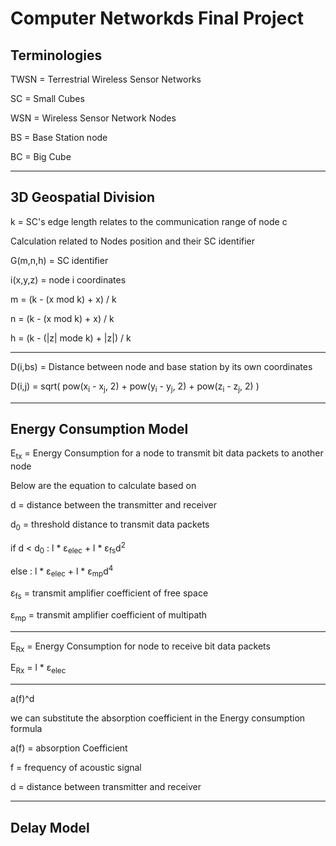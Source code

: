 # Computer Networkds Final Project

## Terminologies
TWSN = Terrestrial Wireless Sensor Networks

SC  = Small Cubes

WSN = Wireless Sensor Network Nodes

BS = Base Station node

BC = Big Cube

---

## 3D Geospatial Division 

k = SC's edge length relates to the communication range of node c

Calculation related to Nodes position and their SC identifier

G(m,n,h) = SC identifier

i(x,y,z) = node i coordinates

m = (k - (x mod k) + x) / k

n = (k - (x mod k) + x) / k

h = (k - (|z| mode k) + |z|) / k

---


D(i,bs) = Distance between node and base station by its own coordinates

D(i,j) = sqrt( pow(x<sub>i</sub> - x<sub>j</sub>, 2) + pow(y<sub>i</sub> - y<sub>j</sub>, 2) + pow(z<sub>i</sub> - z<sub>j</sub>, 2) )

---

## Energy Consumption Model

E<sub>tx</sub> = Energy Consumption for a node to transmit bit data packets to another node

Below are the equation to calculate based on 

d = distance between the transmitter and receiver

d<sub>0</sub> = threshold distance to transmit data packets

if d < d<sub>0</sub> : l * ε<sub>elec</sub> + l * ε<sub>fs</sub>d<sup>2</sup>

else : l * ε<sub>elec</sub> + l * ε<sub>mp</sub>d<sup>4</sup>

ε<sub>fs</sub> = transmit amplifier  coefficient of free space

ε<sub>mp</sub> = transmit amplifier  coefficient of multipath

---

E<sub>Rx</sub> = Energy Consumption for node to receive bit data packets 

E<sub>Rx</sub> = l * ε<sub>elec</sub> 

---

a(f)^d

we can substitute the absorption coefficient in the Energy consumption formula


a(f) = absorption Coefficient

f = frequency of acoustic signal

d = distance between transmitter and receiver 

---
## Delay Model



